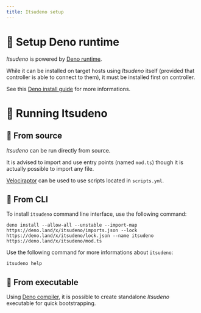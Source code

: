 ```yaml
---
title: Itsudeno setup
---
```


# 🦕 Setup Deno runtime

*Itsudeno* is powered by [Deno runtime](https://deno.land).

While it can be installed on target hosts using *Itsudeno* itself (provided that controller is able to connect to them), it must be installed first on controller.

See this [Deno install guide](https://deno.land/manual/getting_started/installation) for more informations.

# 🦎 Running Itsudeno

## 🦖 From source

*Itsudeno* can be run directly from source.

It is advised to import and use entry points (named `mod.ts`) though it is actually possible to import any file.

[Velociraptor](https://velociraptor.run) can be used to use scripts located in `scripts.yml`.

## 🐉 From CLI

To install `itsudeno` command line interface, use the following command:
```
deno install --allow-all --unstable --import-map https://deno.land/x/itsudeno/imports.json --lock https://deno.land/x/itsudeno/lock.json --name itsudeno https://deno.land/x/itsudeno/mod.ts
```

Use the following command for more informations about `itsudeno`:
```
itsudeno help
```

## 🥚 From executable

Using [Deno compiler](https://deno.land/manual/tools/compiler), it is possible to create standalone *Itsudeno* executable for quick bootstrapping.